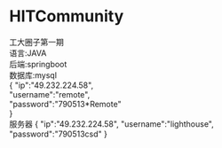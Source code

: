 # HITCommunity
工大圈子第一期  
语言:JAVA  
后端:springboot  
数据库:mysql  
{
"ip":"49.232.224.58",  
"username":"remote",  
"password":"790513*Remote"  
}  
服务器
{
"ip":"49.232.224.58",
"username":"lighthouse",
"password":"790513csd"
} 
